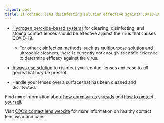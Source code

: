 ```yaml
---
layout: post
title: Is contact lens disinfecting solution effective against COVID-19?
---
```


- [Hydrogen peroxide-based systems](https://www.cdc.gov/contactlenses/care-systems.html) for cleaning, disinfecting, and storing contact lenses should be effective against the virus that causes COVID-19.
	- For other disinfection methods, such as multipurpose solution and ultrasonic cleaners, there is currently not enough scientific evidence to determine efficacy against the virus.

- [Always use solution](https://www.cdc.gov/contactlenses/care-systems.html) to disinfect your contact lenses and case to kill germs that may be present.

- Handle your lenses over a surface that has been cleaned and disinfected.

Find more information about [how coronavirus spreads](https://www.cdc.gov/coronavirus/2019-ncov/prepare/transmission.html) and [how to protect yourself](https://www.cdc.gov/coronavirus/2019-ncov/prepare/prevention.html).

Visit [CDC’s contact lens website](https://www.cdc.gov/contactlenses/index.html) for more information on healthy contact lens wear and care.